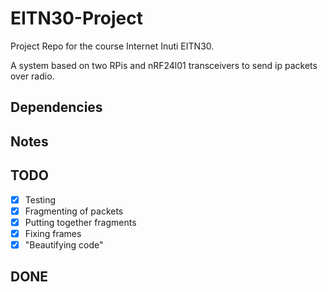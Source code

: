 # EITN30-Project
Project Repo for the course Internet Inuti EITN30. 

A system based on two RPis and nRF24l01 transceivers to send ip packets over radio.

## Dependencies


## Notes



## TODO
- [x] Testing
- [x] Fragmenting of packets
- [x] Putting together fragments
- [x] Fixing frames
- [x] "Beautifying code"

## DONE


